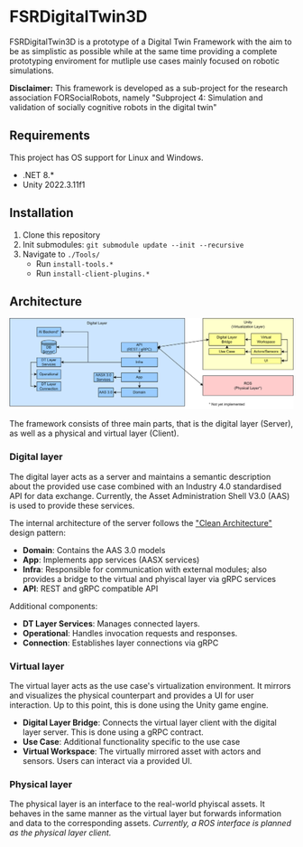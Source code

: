 # FSRDigitalTwin3D
FSRDigitalTwin3D is a prototype of a Digital Twin Framework with the aim to be as simplistic as possible while at the same time  providing a complete prototyping enviroment for mutliple use cases mainly focused on robotic simulations.

**Disclaimer:** This framework is developed as a sub-project for the research association FORSocialRobots, namely "Subproject 4: Simulation and validation of socially cognitive robots in the digital twin"

## Requirements
This project has OS support for Linux and Windows.
- .NET 8.*
- Unity 2022.3.11f1

## Installation
1. Clone this repository
2. Init submodules: ```git submodule update --init --recursive```
3. Navigate to ```./Tools/```
    - Run ```install-tools.*```
    - Run ```install-client-plugins.*```

## Architecture
![alt text](FSRDigitalTwin3D.png)

The framework consists of three main parts, that is the digital layer (Server), as well as a physical and virtual layer (Client).

### Digital layer
The digital layer acts as a server and maintains a semantic description about the provided use case combined with an Industry 4.0 standardised API for data exchange. Currently, the Asset Administration Shell V3.0 (AAS) is used to provide these services.

The internal architecture of the server follows the ["Clean Architecture"](https://betterprogramming.pub/the-clean-architecture-beginners-guide-e4b7058c1165) design pattern:

- **Domain**: Contains the AAS 3.0 models
- **App**: Implements app services (AASX services)
- **Infra**: Responsible for communication with external modules; also provides a bridge to the virtual and phyiscal layer via gRPC services
- **API**: REST and gRPC compatible API

Additional components:

- **DT Layer Services**: Manages connected layers.
- **Operational**: Handles invocation requests and responses.
- **Connection**: Establishes layer connections via gRPC

### Virtual layer

The virtual layer acts as the use case's virtualization environment. It mirrors and visualizes the physical counterpart and provides a UI for user interaction. Up to this point, this is done using the Unity game engine.

- **Digital Layer Bridge**: Connects the virtual layer client with the digital layer server. This is done using a gRPC contract.
- **Use Case**: Additional functionality specific to the use case
- **Virtual Workspace**: The virtually mirrored asset with actors and sensors. Users can interact via a provided UI.

### Physical layer

The physical layer is an interface to the real-world phyiscal assets. It behaves in the same manner as the virtual layer but forwards information and data to the corresponding assets. *Currently, a ROS interface is planned as the physical layer client.*
